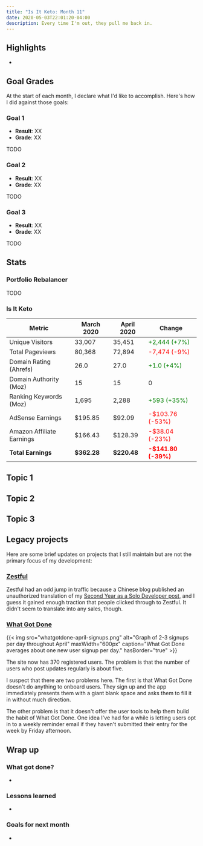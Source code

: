 ```yaml
---
title: "Is It Keto: Month 11"
date: 2020-05-03T22:01:20-04:00
description: Every time I'm out, they pull me back in.
---
```


## Highlights

*

## Goal Grades

At the start of each month, I declare what I'd like to accomplish. Here's how I did against those goals:

### Goal 1

* **Result**: XX
* **Grade**: XX

TODO

### Goal 2

* **Result**: XX
* **Grade**: XX

TODO

### Goal 3

* **Result**: XX
* **Grade**: XX

TODO

## Stats

### Portfolio Rebalancer

TODO

### Is It Keto

| Metric                    | March 2020  | April 2020  | Change                                       |
| ------------------------- | ----------- | ----------- | -------------------------------------------- |
| Unique Visitors           | 33,007      | 35,451      | <font color="green">+2,444 (+7%)</font>      |
| Total Pageviews           | 80,368      | 72,894      | <font color="red">-7,474 (-9%)</font>        |
| Domain Rating (Ahrefs)    | 26.0        | 27.0        | <font color="green">+1.0 (+4%)</font>        |
| Domain Authority (Moz)    | 15          | 15          | 0                                            |
| Ranking Keywords (Moz)    | 1,695       | 2,288       | <font color="green">+593 (+35%)</font>       |
| AdSense Earnings          | $195.85     | $92.09      | <font color="red">-$103.76 (-53%)</font>     |
| Amazon Affiliate Earnings | $166.43     | $128.39     | <font color="red">-$38.04 (-23%)</font>      |
| **Total Earnings**        | **$362.28** | **$220.48** | **<font color="red">-$141.80 (-39%)</font>** |

## Topic 1

## Topic 2

## Topic 3

## Legacy projects

Here are some brief updates on projects that I still maintain but are not the primary focus of my development:

### [Zestful](https://zestfuldata.com)

Zestful had an odd jump in traffic because a Chinese blog published an unauthorized translation of my [Second Year as a Solo Developer post](/solo-developer-year-2/), and I guess it gained enough traction that people clicked through to Zestful. It didn't seem to translate into any sales, though.

### [What Got Done](https://whatgotdone.com)


{{< img src="whatgotdone-april-signups.png" alt="Graph of 2-3 signups per day throughout April" maxWidth="600px" caption="What Got Done averages about one new user signup per day." hasBorder="true" >}}

The site now has 370 registered users. The problem is that the number of users who post updates regularly is about five.

I suspect that there are two problems here. The first is that What Got Done doesn't do anything to onboard users. They sign up and the app immediately presents them with a giant blank space and asks them to fill it in without much direction.

The other problem is that it doesn't offer the user tools to help them build the habit of What Got Done. One idea I've had for a while is letting users opt in to a weekly reminder email if they haven't submitted their entry for the week by Friday afternoon.

## Wrap up

### What got done?

*

### Lessons learned

*

### Goals for next month

*